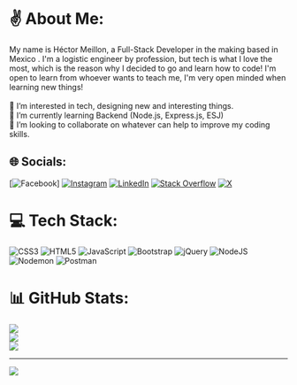 # ✌️ About Me:
My name is Héctor Meillon, a Full-Stack Developer in the making based in Mexico . I'm a logistic engineer by profession, but tech is what I love the most, which is the reason why I decided to go and learn how to code! I'm open to learn from whoever wants to teach me, I'm very open minded when learning new things!<br><br>👀 I’m interested in tech, designing new and interesting things.<br>🌱 I’m currently learning Backend (Node.js, Express.js, ESJ)<br>💞️ I’m looking to collaborate on whatever can help to improve my coding skills.<br>


## 🌐 Socials:
[![Facebook](https://img.shields.io/badge/Facebook-%231877F2.svg?logo=Facebook&logoColor=white)] [![Instagram](https://img.shields.io/badge/Instagram-%23E4405F.svg?logo=Instagram&logoColor=white)](https://instagram.com/meillon.hector) [![LinkedIn](https://img.shields.io/badge/LinkedIn-%230077B5.svg?logo=linkedin&logoColor=white)](https://linkedin.com/in/hector-meillon) [![Stack Overflow](https://img.shields.io/badge/-Stackoverflow-FE7A16?logo=stack-overflow&logoColor=white)](https://stackoverflow.com/users/22513548) [![X](https://img.shields.io/badge/X-black.svg?logo=X&logoColor=white)](https://x.com/meillon_hector) 

# 💻 Tech Stack:
![CSS3](https://img.shields.io/badge/css3-%231572B6.svg?style=for-the-badge&logo=css3&logoColor=white) ![HTML5](https://img.shields.io/badge/html5-%23E34F26.svg?style=for-the-badge&logo=html5&logoColor=white) ![JavaScript](https://img.shields.io/badge/javascript-%23323330.svg?style=for-the-badge&logo=javascript&logoColor=%23F7DF1E) ![Bootstrap](https://img.shields.io/badge/bootstrap-%238511FA.svg?style=for-the-badge&logo=bootstrap&logoColor=white) ![jQuery](https://img.shields.io/badge/jquery-%230769AD.svg?style=for-the-badge&logo=jquery&logoColor=white) ![NodeJS](https://img.shields.io/badge/node.js-6DA55F?style=for-the-badge&logo=node.js&logoColor=white) ![Nodemon](https://img.shields.io/badge/NODEMON-%23323330.svg?style=for-the-badge&logo=nodemon&logoColor=%BBDEAD) ![Postman](https://img.shields.io/badge/Postman-FF6C37?style=for-the-badge&logo=postman&logoColor=white)
# 📊 GitHub Stats:
![](https://github-readme-stats.vercel.app/api?username=hmeillon&theme=dark&hide_border=true&include_all_commits=true&count_private=false)<br/>
![](https://github-readme-streak-stats.herokuapp.com/?user=hmeillon&theme=dark&hide_border=true)<br/>
![](https://github-readme-stats.vercel.app/api/top-langs/?username=hmeillon&theme=dark&hide_border=true&include_all_commits=true&count_private=false&layout=compact)

---
[![](https://visitcount.itsvg.in/api?id=hmeillon&icon=0&color=0)](https://visitcount.itsvg.in)

<!-- Proudly created with GPRM ( https://gprm.itsvg.in ) -->

<!---
hmeillon/hmeillon is a ✨ special ✨ repository because its `README.md` (this file) appears on your GitHub profile.
You can click the Preview link to take a look at your changes.
--->
